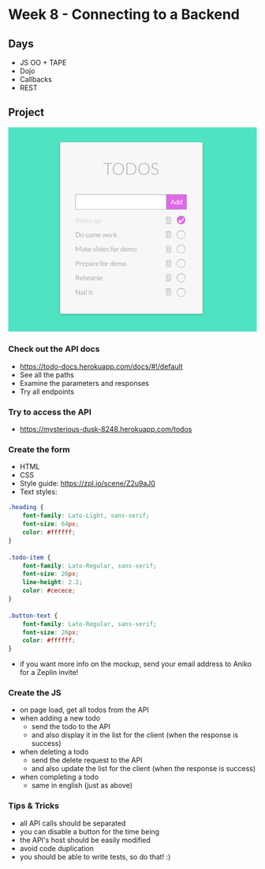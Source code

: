 # Week 8 - Connecting to a Backend

## Days
- JS OO + TAPE
- Dojo
- Callbacks
- REST

## Project
![Todo mockup](todo-mockup.png)

### Check out the API docs
- https://todo-docs.herokuapp.com/docs/#!/default
- See all the paths
- Examine the parameters and responses
- Try all endpoints

### Try to access the API
- https://mysterious-dusk-8248.herokuapp.com/todos

### Create the form
- HTML
- CSS
- Style guide: https://zpl.io/scene/Z2u9aJ0
- Text styles:
```css
.heading {
	font-family: Lato-Light, sans-serif;
	font-size: 64px;
	color: #ffffff;
}

.todo-item {
	font-family: Lato-Regular, sans-serif;
	font-size: 26px;
	line-height: 2.2;
	color: #cecece;
}

.button-text {
	font-family: Lato-Regular, sans-serif;
	font-size: 26px;
	color: #ffffff;
}
```
- if you want more info on the mockup,
send your email address to Aniko for a Zeplin invite!

### Create the JS
- on page load, get all todos from the API
- when adding a new todo
    - send the todo to the API
    - and also display it in the list for the client (when the response is success)
- when deleting a todo
    - send the delete request to the API
    - and also update the list for the client (when the response is success)
- when completing a todo
    - same in english (just as above)

### Tips & Tricks
- all API calls should be separated
- you can disable a button for the time being
- the API's host should be easily modified
- avoid code duplication
- you should be able to write tests, so do that! :)
